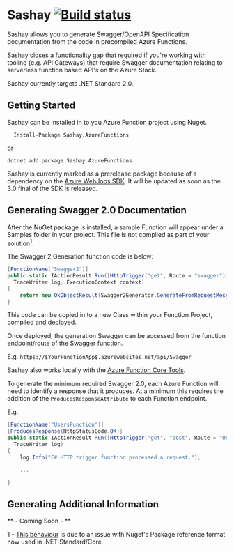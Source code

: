 Sashay  [![Build status](https://ci.appveyor.com/api/projects/status/5583ci3xog4i8gva?svg=true)](https://ci.appveyor.com/project/Jtango18/sashay)
=========

Sashay allows you to generate Swagger/OpenAPI Specification documentation from the code in precompiled Azure Functions.

Sashay closes a functionality gap that required if you're working with tooling (e.g. API Gateways) that require Swagger documentation relating to serverless function based API's on the Azure Stack.

Sashay currently targets .NET Standard 2.0.


## Getting Started ##

Sashay can be installed in to you Azure Function project using Nuget.

      Install-Package Sashay.AzureFunctions

or

    dotnet add package Sashay.AzureFunctions

Sashay is currently marked as a prerelease package because of a dependency on the [Azure WebJobs SDK](https://github.com/Azure/azure-webjobs-sdk). It will be updated as soon as the 3.0 final of the SDK is released.

## Generating Swagger 2.0 Documentation ##

After the NuGet package is installed, a sample Function will appear under a Samples folder in your project. This file is not compiled as part of your solution<sup>1</sup>.

The Swagger 2 Generation function code is below:

```csharp
[FunctionName("Swagger2")]
public static IActionResult Run([HttpTrigger("get", Route = "swagger")] HttpRequestMessage msg,
  TraceWriter log, ExecutionContext context)
{
    return new OkObjectResult(Swagger2Generator.GenerateFromRequestMessage(msg, context, log));
}
```

This code can be copied in to a new Class within your Function Project, compiled and deployed.

Once deployed, the generation Swagger can be accessed from the function endpoint/route of the Swagger function.

E.g.  `https://$YourFunctionApp$.azurewebsites.net/api/Swagger`

Sashay also works locally with the [Azure Function Core Tools](https://github.com/Azure/azure-functions-core-tools).

To generate the minimum required Swagger 2.0, each Azure Function will need to identify a response that it produces. At a minimum this requires the addition of the `ProducesResponseAttribute` to each Function endpoint.

E.g.

```csharp
[FunctionName("UsersFunction")]
[ProducesResponse(HttpStatusCode.OK)]
public static IActionResult Run([HttpTrigger("get", "post", Route = "Users")]HttpRequest req,
  TraceWriter log)
{
    log.Info("C# HTTP trigger function processed a request.");

    ...

}
```

## Generating Additional Information ##

** - Coming Soon - **





1 - [This behaviour](https://github.com/NuGet/Home/issues/1792) is due to an issue with Nuget's Package reference format now used in .NET Standard/Core
